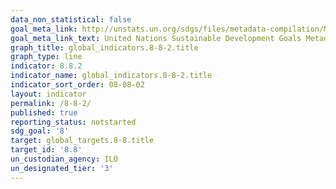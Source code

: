 ```yaml
---
data_non_statistical: false
goal_meta_link: http://unstats.un.org/sdgs/files/metadata-compilation/Metadata-Goal-8.pdf
goal_meta_link_text: United Nations Sustainable Development Goals Metadata (pdf 525kB)
graph_title: global_indicators.8-8-2.title
graph_type: line
indicator: 8.8.2
indicator_name: global_indicators.8-8-2.title
indicator_sort_order: 08-08-02
layout: indicator
permalink: /8-8-2/
published: true
reporting_status: notstarted
sdg_goal: '8'
target: global_targets.8-8.title
target_id: '8.8'
un_custodian_agency: ILO
un_designated_tier: '3'
---
```

